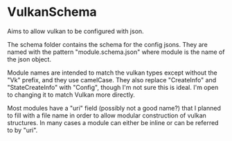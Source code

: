 # VulkanSchema
Aims to allow vulkan to be configured with json.

The schema folder contains the schema for the config jsons. 
They are named with the pattern "module.schema.json" where module 
is the name of the json object.

Module names are intended to match the vulkan types except without the "Vk" prefix,
and they use camelCase. They also replace "CreateInfo" and "StateCreateInfo" with
"Config", though I'm not sure this is ideal. I'm open to changing it to match Vulkan
more directly.

Most modules have a "uri" field (possibly not a good name?) that I planned to fill
with a file name in order to allow modular construction of vulkan structures.
In many cases a module can either be inline or can be referred to by "uri".